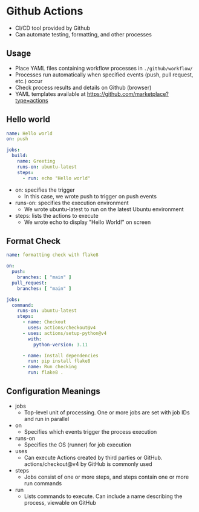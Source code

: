 # Github Actions
* CI/CD tool provided by Github
* Can automate testing, formatting, and other processes

## Usage
* Place YAML files containing workflow processes in `./github/workflow/`
* Processes run automatically when specified events (push, pull request, etc.) occur
* Check process results and details on Github (browser)
* YAML templates available at https://github.com/marketplace?type=actions

## Hello world
```yaml
name: Hello world
on: push

jobs:
  build:
    name: Greeting
    runs-on: ubuntu-latest
    steps:
      - run: echo "Hello world"
```
* on: specifies the trigger
  + In this case, we wrote push to trigger on push events
* runs-on: specifies the execution environment
  + We wrote ubuntu-latest to run on the latest Ubuntu environment
* steps: lists the actions to execute
  + We wrote echo to display "Hello World!" on screen

## Format Check
```yaml
name: formatting check with flake8

on:
  push:
    branches: [ "main" ]
  pull_request:
    branches: [ "main" ]

jobs:
  command:
    runs-on: ubuntu-latest
    steps:
      - name: Checkout
        uses: actions/checkout@v4
      - uses: actions/setup-python@v4
        with:
          python-version: 3.11

      - name: Install dependencies
        run: pip install flake8
      - name: Run checking
        run: flake8 .
```
## Configuration Meanings
* jobs
  + Top-level unit of processing. One or more jobs are set with job IDs and run in parallel
* on
  + Specifies which events trigger the process execution
* runs-on
  + Specifies the OS (runner) for job execution
* uses
  + Can execute Actions created by third parties or GitHub. actions/checkout@v4 by GitHub is commonly used
* steps
  + Jobs consist of one or more steps, and steps contain one or more run commands
* run
  + Lists commands to execute. Can include a name describing the process, viewable on GitHub